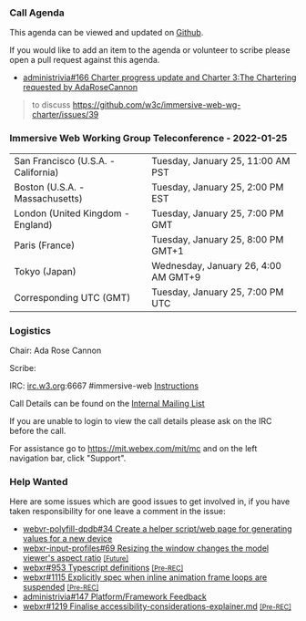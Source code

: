 ### Call Agenda

This agenda can be viewed and updated on [Github](https://github.com/immersive-web/administrivia/blob/main/meetings/wg/2022-01-25-Immersive_Web_Working_Group_Teleconference-agenda.md).

If you would like to add an item to the agenda or volunteer to scribe please open a pull request against this agenda.

* [administrivia#166 Charter progress update and Charter 3:The Chartering](https://github.com/immersive-web/administrivia/issues/166) [requested by AdaRoseCannon](https://github.com/immersive-web/administrivia/issues/166#issuecomment-997895763)
> to discuss https://github.com/w3c/immersive-web-wg-charter/issues/39

### Immersive Web Working Group Teleconference - 2022-01-25

<table>
<tr><td> San Francisco (U.S.A. - California) <td> Tuesday, January 25, 11:00 AM PST
<tr><td> Boston (U.S.A. - Massachusetts) <td> Tuesday, January 25, 2:00 PM EST
<tr><td> London (United Kingdom - England) <td> Tuesday, January 25, 7:00 PM GMT
<tr><td> Paris (France) <td> Tuesday, January 25, 8:00 PM GMT+1
<tr><td> Tokyo (Japan) <td> Wednesday, January 26, 4:00 AM GMT+9
<tr><td> Corresponding UTC (GMT) <td> Tuesday, January 25, 7:00 PM UTC
</table>

### Logistics

Chair: Ada Rose Cannon

Scribe:

IRC: [irc.w3.org](http://irc.w3.org/):6667 #immersive-web [Instructions](https://github.com/immersive-web/administrivia/blob/main/IRC.md)

Call Details can be found on the [Internal Mailing List](https://lists.w3.org/Archives/Member/internal-immersive-web/2019Feb/0002.html)

If you are unable to login to view the call details please ask on the IRC before the call.

For assistance go to https://mit.webex.com/mit/mc  and on the left navigation bar, click "Support".

### Help Wanted

Here are some issues which are good issues to get involved in, if you have taken responsibility for one leave a comment in the issue:

- [webvr-polyfill-dpdb#34 Create a helper script/web page for generating values for a new device](https://github.com/immersive-web/webvr-polyfill-dpdb/issues/34)
- [webxr-input-profiles#69 Resizing the window changes the model viewer's aspect ratio](https://github.com/immersive-web/webxr-input-profiles/issues/69) [<small>[Future]</small>](https://api.github.com/repos/immersive-web/webxr-input-profiles/milestones/4)
- [webxr#953 Typescript definitions](https://github.com/immersive-web/webxr/issues/953) [<small>[Pre-REC]</small>](https://api.github.com/repos/immersive-web/webxr/milestones/16)
- [webxr#1115 Explicitly spec when inline animation frame loops are suspended](https://github.com/immersive-web/webxr/issues/1115) [<small>[Pre-REC]</small>](https://api.github.com/repos/immersive-web/webxr/milestones/16)
- [administrivia#147 Platform/Framework Feedback](https://github.com/immersive-web/administrivia/issues/147)
- [webxr#1219 Finalise accessibility-considerations-explainer.md](https://github.com/immersive-web/webxr/issues/1219) [<small>[Pre-REC]</small>](https://api.github.com/repos/immersive-web/webxr/milestones/16)


              
